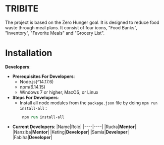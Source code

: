 # TRIBITE

The project is based on the Zero Hunger goal. It is designed to reduce food waste through meal plans. It consist of four icons, "Food Banks", "Inventory", "Favorite Meals" and "Grocery List".

# Installation

**Developers**:

- **Prerequisites For Developers**:
  - Node.js(^14.17.6)
  - npm(6.14.15)
  - Windows 7 or higher, MacOS, or Linux
- **Steps For Developers**:
  - Install all node modules from the `package.json` file by doing `npm run install-all` :
    ```ps
     npm run install-all
    ```
- **Current Developers**:
  |Name|Role|
  |----|----|
  |Rudra|**Mentor**|
  |Nanziba|**Mentor**|
  |Keting|**Developer**|
  |Samia|**Developer**|
  |Fabiha|**Developer**|
